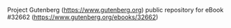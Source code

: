 Project Gutenberg (https://www.gutenberg.org) public repository for eBook #32662 (https://www.gutenberg.org/ebooks/32662)
